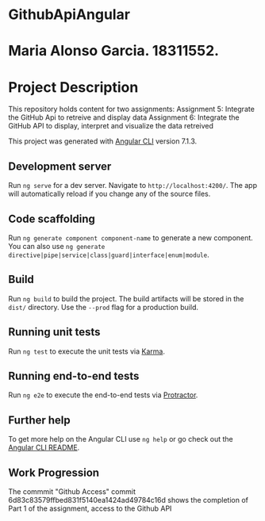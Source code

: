 # GithubApiAngular
# Maria Alonso Garcia. 18311552.
# Project Description
This repository holds content for two assignments:
Assignment 5: Integrate the GitHub Api to retreive and display data
Assignment 6: Integrate the GitHub API to display, interpret and visualize the data retreived 

This project was generated with [Angular CLI](https://github.com/angular/angular-cli) version 7.1.3.

## Development server

Run `ng serve` for a dev server. Navigate to `http://localhost:4200/`. The app will automatically reload if you change any of the source files.

## Code scaffolding

Run `ng generate component component-name` to generate a new component. You can also use `ng generate directive|pipe|service|class|guard|interface|enum|module`.

## Build

Run `ng build` to build the project. The build artifacts will be stored in the `dist/` directory. Use the `--prod` flag for a production build.

## Running unit tests

Run `ng test` to execute the unit tests via [Karma](https://karma-runner.github.io).

## Running end-to-end tests

Run `ng e2e` to execute the end-to-end tests via [Protractor](http://www.protractortest.org/).

## Further help

To get more help on the Angular CLI use `ng help` or go check out the [Angular CLI README](https://github.com/angular/angular-cli/blob/master/README.md).

## Work Progression 

The commmit "Github Access" commit 6d83c83579ffbed831f5140ea1424ad49784c16d shows the completion of Part 1 of the assignment, access to the Github API
